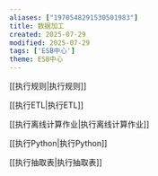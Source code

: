 ```yaml
---
aliases: ["1970548291530501983"]
title: 数据加工
created: 2025-07-29
modified: 2025-07-29
tags: ['ESB中心']
theme: ESB中心
---
```


[[执行规则|执行规则]]

[[执行ETL|执行ETL]]

[[执行离线计算作业|执行离线计算作业]]

[[执行Python|执行Python]]

[[执行抽取表|执行抽取表]]